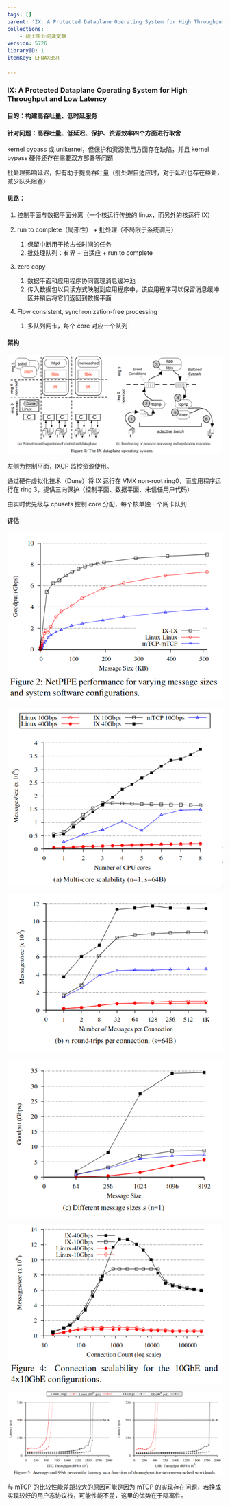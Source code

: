 ```yaml
---
tags: []
parent: 'IX: A Protected Dataplane Operating System for High Throughput and Low Latency'
collections:
    - 硕士毕业阅读文献
version: 5726
libraryID: 1
itemKey: EFNAXBSR

---
```

### IX: A Protected Dataplane Operating System for High Throughput and Low Latency

#### 目的：构建高吞吐量、低时延服务

#### 针对问题：高吞吐量、低延迟、保护、资源效率四个方面进行取舍

kernel bypass 或 unikernel，但保护和资源使用方面存在缺陷，并且 kernel bypass 硬件还存在需要双方部署等问题

批处理影响延迟，但有助于提高吞吐量（批处理自适应时，对于延迟也存在益处，减少队头阻塞）

#### 思路：

1.  控制平面与数据平面分离（一个核运行传统的 linux，而另外的核运行 IX）

2.  run to complete（局部性） + 批处理（不局限于系统调用）

    1.  保留中断用于抢占长时间的任务
    2.  批处理队列：有界 + 自适应 + run to complete

3.  zero copy

    1.  数据平面和应用程序协同管理消息缓冲池
    2.  传入数据包以只读方式映射到应用程序中，该应用程序可以保留消息缓冲区并稍后将它们返回到数据平面

4.  Flow consistent, synchronization-free processing

    1.  多队列网卡，每个 core 对应一个队列

#### 架构

![\<img alt="" data-attachment-key="KDGWIS4Y" width="1137" height="524" src="attachments/KDGWIS4Y.png" ztype="zimage">](attachments/KDGWIS4Y.png)

左侧为控制平面，IXCP 监控资源使用。

通过硬件虚拟化技术（Dune）将 IX 运行在 VMX non-root ring0，而应用程序运行在 ring 3，提供三向保护（控制平面、数据平面、未信任用户代码）

由实时优先级与 cpusets 控制 core 分配，每个核单独一个网卡队列

#### 评估

![\<img alt="" data-attachment-key="VH3H8ZIM" width="573" height="446" src="attachments/VH3H8ZIM.png" ztype="zimage">](attachments/VH3H8ZIM.png)

![\<img alt="" data-attachment-key="NWRPN7UC" width="573" height="472" src="attachments/NWRPN7UC.png" ztype="zimage">](attachments/NWRPN7UC.png)

![\<img alt="" data-attachment-key="JWKE78I7" width="573" height="419" src="attachments/JWKE78I7.png" ztype="zimage">](attachments/JWKE78I7.png)

![\<img alt="" data-attachment-key="ARETZHRT" width="573" height="419" src="attachments/ARETZHRT.png" ztype="zimage">](attachments/ARETZHRT.png)

![\<img alt="" data-attachment-key="TU8QTSN6" width="573" height="419" src="attachments/TU8QTSN6.png" ztype="zimage">](attachments/TU8QTSN6.png)

![\<img alt="" data-attachment-key="IWFTSYIZ" width="1076" height="419" src="attachments/IWFTSYIZ.png" ztype="zimage">](attachments/IWFTSYIZ.png)

与 mTCP 的比较性能差距较大的原因可能是因为 mTCP 的实现存在问题，若换成实现较好的用户态协议栈，可能性能不差，这里的优势在于隔离性。
